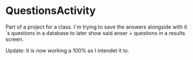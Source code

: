 # QuestionsActivity
Part of a project for a class.
I´m trying to save the answers alongside with it´s questions in a database to later show said anser + questions in a results screen.

Update: It is now working a 100% as I intendet it to.
